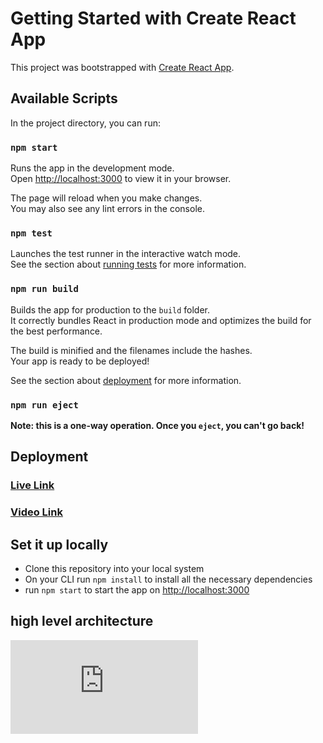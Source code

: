 # Getting Started with Create React App

This project was bootstrapped with [Create React App](https://github.com/facebook/create-react-app).

## Available Scripts

In the project directory, you can run:

### `npm start`

Runs the app in the development mode.\
Open [http://localhost:3000](http://localhost:3000) to view it in your browser.

The page will reload when you make changes.\
You may also see any lint errors in the console.

### `npm test`

Launches the test runner in the interactive watch mode.\
See the section about [running tests](https://facebook.github.io/create-react-app/docs/running-tests) for more information.

### `npm run build`

Builds the app for production to the `build` folder.\
It correctly bundles React in production mode and optimizes the build for the best performance.

The build is minified and the filenames include the hashes.\
Your app is ready to be deployed!

See the section about [deployment](https://facebook.github.io/create-react-app/docs/deployment) for more information.

### `npm run eject`

**Note: this is a one-way operation. Once you `eject`, you can't go back!**

## Deployment

### [Live Link](https://620d0ce6dafcd200088cbd58--keen-leavitt-ef95c0.netlify.app/)

### [Video Link](https://drive.google.com/file/d/1DOO3hAJczX_K_jkUfuVUwzbfP6ocnd7O/view?usp=sharing)


## Set it up locally

 - Clone this repository into your local system
 - On your CLI run `npm install` to install all the necessary dependencies
 - run `npm start` to start the app on [http://localhost:3000](http://localhost:3000)

## high level architecture

![HLA](https://github.com/rajsahu213/planning-tool/files/8081380/HLA.pdf)
